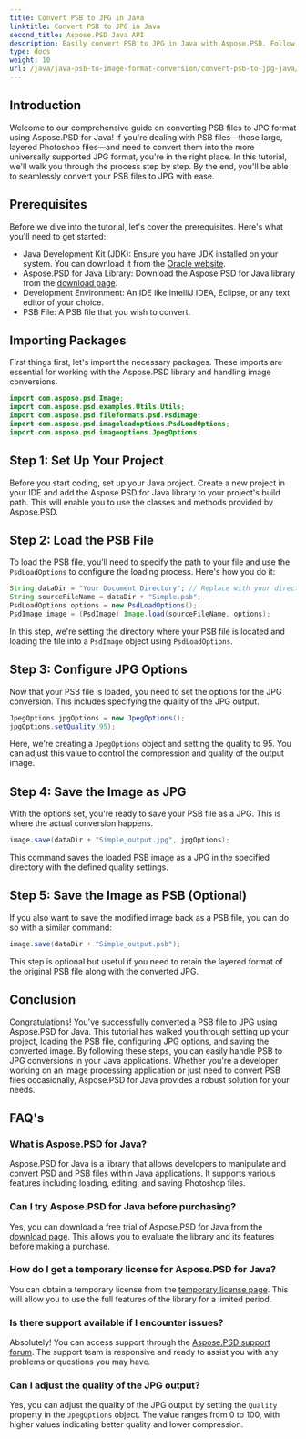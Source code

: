 ```yaml
---
title: Convert PSB to JPG in Java
linktitle: Convert PSB to JPG in Java
second_title: Aspose.PSD Java API
description: Easily convert PSB to JPG in Java with Aspose.PSD. Follow our detailed guide for seamless image conversions. Download, try, and buy Aspose.PSD.
type: docs
weight: 10
url: /java/java-psb-to-image-format-conversion/convert-psb-to-jpg-java/
---
```

## Introduction
Welcome to our comprehensive guide on converting PSB files to JPG format using Aspose.PSD for Java! If you're dealing with PSB files—those large, layered Photoshop files—and need to convert them into the more universally supported JPG format, you're in the right place. In this tutorial, we'll walk you through the process step by step. By the end, you'll be able to seamlessly convert your PSB files to JPG with ease.
## Prerequisites
Before we dive into the tutorial, let's cover the prerequisites. Here's what you'll need to get started:
- Java Development Kit (JDK): Ensure you have JDK installed on your system. You can download it from the [Oracle website](https://www.oracle.com/java/technologies/javase-downloads.html).
- Aspose.PSD for Java Library: Download the Aspose.PSD for Java library from the [download page](https://releases.aspose.com/psd/java/).
- Development Environment: An IDE like IntelliJ IDEA, Eclipse, or any text editor of your choice.
- PSB File: A PSB file that you wish to convert.
## Importing Packages
First things first, let's import the necessary packages. These imports are essential for working with the Aspose.PSD library and handling image conversions.
```java
import com.aspose.psd.Image;
import com.aspose.psd.examples.Utils.Utils;
import com.aspose.psd.fileformats.psd.PsdImage;
import com.aspose.psd.imageloadoptions.PsdLoadOptions;
import com.aspose.psd.imageoptions.JpegOptions;
```
## Step 1: Set Up Your Project
Before you start coding, set up your Java project. Create a new project in your IDE and add the Aspose.PSD for Java library to your project's build path. This will enable you to use the classes and methods provided by Aspose.PSD.
## Step 2: Load the PSB File
To load the PSB file, you'll need to specify the path to your file and use the `PsdLoadOptions` to configure the loading process. Here's how you do it:
```java
String dataDir = "Your Document Directory"; // Replace with your directory path
String sourceFileName = dataDir + "Simple.psb";
PsdLoadOptions options = new PsdLoadOptions();
PsdImage image = (PsdImage) Image.load(sourceFileName, options);
```
In this step, we're setting the directory where your PSB file is located and loading the file into a `PsdImage` object using `PsdLoadOptions`.
## Step 3: Configure JPG Options
Now that your PSB file is loaded, you need to set the options for the JPG conversion. This includes specifying the quality of the JPG output.
```java
JpegOptions jpgOptions = new JpegOptions();
jpgOptions.setQuality(95);
```
Here, we're creating a `JpegOptions` object and setting the quality to 95. You can adjust this value to control the compression and quality of the output image.
## Step 4: Save the Image as JPG
With the options set, you're ready to save your PSB file as a JPG. This is where the actual conversion happens.
```java
image.save(dataDir + "Simple_output.jpg", jpgOptions);
```
This command saves the loaded PSB image as a JPG in the specified directory with the defined quality settings.
## Step 5: Save the Image as PSB (Optional)
If you also want to save the modified image back as a PSB file, you can do so with a similar command:
```java
image.save(dataDir + "Simple_output.psb");
```
This step is optional but useful if you need to retain the layered format of the original PSB file along with the converted JPG.
## Conclusion
Congratulations! You've successfully converted a PSB file to JPG using Aspose.PSD for Java. This tutorial has walked you through setting up your project, loading the PSB file, configuring JPG options, and saving the converted image. By following these steps, you can easily handle PSB to JPG conversions in your Java applications.
Whether you're a developer working on an image processing application or just need to convert PSB files occasionally, Aspose.PSD for Java provides a robust solution for your needs.
## FAQ's
### What is Aspose.PSD for Java?
Aspose.PSD for Java is a library that allows developers to manipulate and convert PSD and PSB files within Java applications. It supports various features including loading, editing, and saving Photoshop files.
### Can I try Aspose.PSD for Java before purchasing?
Yes, you can download a free trial of Aspose.PSD for Java from the [download page](https://releases.aspose.com/). This allows you to evaluate the library and its features before making a purchase.
### How do I get a temporary license for Aspose.PSD for Java?
You can obtain a temporary license from the [temporary license page](https://purchase.aspose.com/temporary-license/). This will allow you to use the full features of the library for a limited period.
### Is there support available if I encounter issues?
Absolutely! You can access support through the [Aspose.PSD support forum](https://forum.aspose.com/c/psd/34). The support team is responsive and ready to assist you with any problems or questions you may have.
### Can I adjust the quality of the JPG output?
Yes, you can adjust the quality of the JPG output by setting the `Quality` property in the `JpegOptions` object. The value ranges from 0 to 100, with higher values indicating better quality and lower compression.
